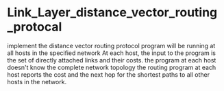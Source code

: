 # Link_Layer_distance_vector_routing_protocal
implement the distance vector routing protocol
program will be running at all hosts in the specified network
At each host, the input to the program is the set of directly attached links and their costs. 
the program at each host doesn't know the complete network topology
the routing program at each host reports the cost and the next hop for the shortest paths to all other hosts in the network. 
